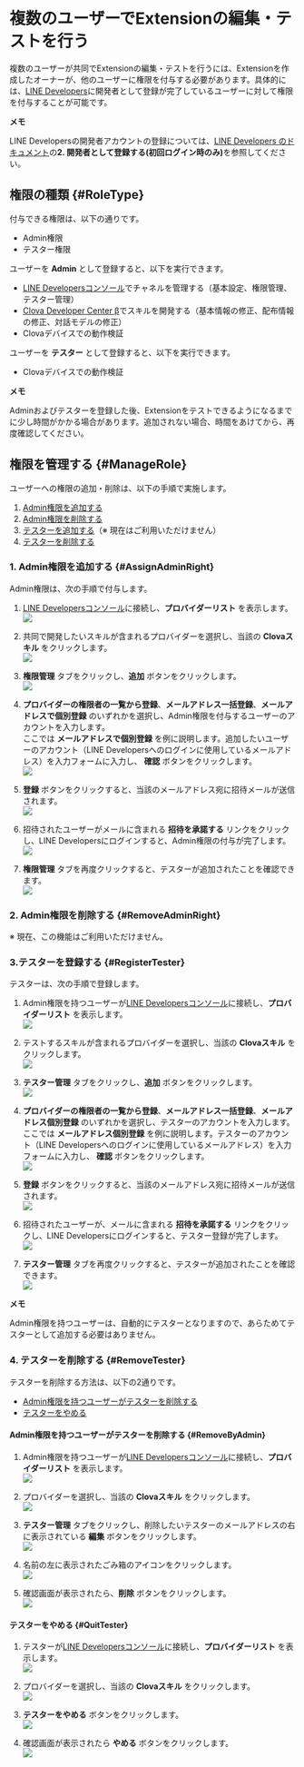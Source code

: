 # 複数のユーザーでExtensionの編集・テストを行う

複数のユーザーが共同でExtensionの編集・テストを行うには、Extensionを作成したオーナーが、他のユーザーに権限を付与する必要があります。具体的には、[LINE Developers](https://developers.line.me/)に開発者として登録が完了しているユーザーに対して権限を付与することが可能です。

<div class="note">
  <p><strong>メモ</strong></p>
  <p>LINE Developersの開発者アカウントの登録については、<a href="https://developers.line.me/ja/docs/line-login/getting-started/">LINE Developers のドキュメント</a>の<strong>2. 開発者として登録する(初回ログイン時のみ)</strong>を参照してください。</p>
</div>

## 権限の種類 {#RoleType}

付与できる権限は、以下の通りです。
* Admin権限
* テスター権限

ユーザーを **Admin** として登録すると、以下を実行できます。
* [LINE Developersコンソール](https://developers.line.me/console/)でチャネルを管理する（基本設定、権限管理、テスター管理）
* [Clova Developer Center β](https://clova-developers.line.me/)でスキルを開発する（基本情報の修正、配布情報の修正、対話モデルの修正）
* Clovaデバイスでの動作検証

ユーザーを **テスター** として登録すると、以下を実行できます。
* Clovaデバイスでの動作検証

<div class="note">
  <p><strong>メモ</strong></p>
  <p>Adminおよびテスターを登録した後、Extensionをテストできるようになるまでに少し時間がかかる場合があります。追加されない場合、時間をあけてから、再度確認してください。</p>
</div>

## 権限を管理する {#ManageRole}

ユーザーへの権限の追加・削除は、以下の手順で実施します。

1. [Admin権限を追加する](#AssignAdminRight)
3. [Admin権限を削除する](#RemoveAdminRight)
2. [テスターを追加する](#RegisterTester)（※ 現在はご利用いただけません）
4. [テスターを削除する](#RemoveTester)

### 1. Admin権限を追加する {#AssignAdminRight}

Admin権限は、次の手順で付与します。

1. [LINE Developersコンソール](https://developers.line.me/console/)に接続し、**プロバイダーリスト** を表示します。  
![](/CEK/Resources/Images/CEK_Test_LineDev_Provider_List.png)

2. 共同で開発したいスキルが含まれるプロバイダーを選択し、当該の **Clovaスキル** をクリックします。  
![](/CEK/Resources/Images/CEK_Test_LineDev_Channel_List.png)

3. **権限管理** タブをクリックし、**追加** ボタンをクリックします。  
![](/CEK/Resources/Images/CEK_Admin_LineDev_Privilege_Tab.png)

4. **プロバイダーの権限者の一覧から登録**、**メールアドレス一括登録**、**メールアドレスで個別登録** のいずれかを選択し、Admin権限を付与するユーザーのアカウントを入力します。  
  ここでは **メールアドレスで個別登録** を例に説明します。追加したいユーザーのアカウント（LINE Developersへのログインに使用しているメールアドレス）を入力フォームに入力し、 **確認** ボタンをクリックします。  
![](/CEK/Resources/Images/CEK_Admin_LineDev_Add_Address.png)

5. **登録** ボタンをクリックすると、当該のメールアドレス宛に招待メールが送信されます。  
![](/CEK/Resources/Images/CEK_Admin_LineDev_Add_Confirm.png)

6. 招待されたユーザーがメールに含まれる **招待を承諾する** リンクをクリックし、LINE Developersにログインすると、Admin権限の付与が完了します。  
![](/CEK/Resources/Images/CEK_Admin_Invitation_Email.png)

7. **権限管理** タブを再度クリックすると、テスターが追加されたことを確認できます。  
![](/CEK/Resources/Images/CEK_Admin_LineDev_Admin_List.png)


### 2. Admin権限を削除する {#RemoveAdminRight}

※ 現在、この機能はご利用いただけません。



### 3.テスターを登録する {#RegisterTester}

テスターは、次の手順で登録します。

1. Admin権限を持つユーザーが[LINE Developersコンソール](https://developers.line.me/console/)に接続し、**プロバイダーリスト** を表示します。  
![](/CEK/Resources/Images/CEK_Test_LineDev_Provider_List.png)

2. テストするスキルが含まれるプロバイダーを選択し、当該の **Clovaスキル** をクリックします。  
![](/CEK/Resources/Images/CEK_Test_LineDev_Channel_List.png)

4. **テスター管理** タブをクリックし、**追加** ボタンをクリックします。  
![](/CEK/Resources/Images/CEK_Test_LineDev_Tester_Tab.png)

5. **プロバイダーの権限者の一覧から登録**、**メールアドレス一括登録**、**メールアドレス個別登録** のいずれかを選択し、テスターのアカウントを入力します。  
  ここでは **メールアドレス個別登録** を例に説明します。テスターのアカウント（LINE Developersへのログインに使用しているメールアドレス）を入力フォームに入力し、 **確認** ボタンをクリックします。  
![](/CEK/Resources/Images/CEK_Test_LineDev_Tester_Add_Address.png)

6. **登録** ボタンをクリックすると、当該のメールアドレス宛に招待メールが送信されます。  
![](/CEK/Resources/Images/CEK_Test_LineDev_Tester_Add_Confirm.png)

7. 招待されたユーザーが、メールに含まれる **招待を承諾する** リンクをクリックし、LINE Developersにログインすると、テスター登録が完了します。  
![](/CEK/Resources/Images/CEK_Test_Invitation_Email.png)

8. **テスター管理** タブを再度クリックすると、テスターが追加されたことを確認できます。  
![](/CEK/Resources/Images/CEK_Test_LineDev_Tester_List.png)

<div class="note">
  <p><strong>メモ</strong></p>
  <p>Admin権限を持つユーザーは、自動的にテスターとなりますので、あらためてテスターとして追加する必要はありません。</p>
</div>

### 4. テスターを削除する {#RemoveTester}

テスターを削除する方法は、以下の2通りです。

* [Admin権限を持つユーザーがテスターを削除する](#RemoveByAdmin)
* [テスターをやめる](#QuitTester)

#### Admin権限を持つユーザーがテスターを削除する  {#RemoveByAdmin}

1. Admin権限を持つユーザーが[LINE Developersコンソール](https://developers.line.me/console/)に接続し、**プロバイダーリスト** を表示します。  
![](/CEK/Resources/Images/CEK_Test_LineDev_Provider_List.png)

2. プロバイダーを選択し、当該の **Clovaスキル** をクリックします。  
![](/CEK/Resources/Images/CEK_Test_LineDev_Channel_List.png)

3. **テスター管理** タブをクリックし、削除したいテスターのメールアドレスの右に表示されている **編集** ボタンをクリックします。  
![](/CEK/Resources/Images/CEK_Remove_Tester_LineDev_Tester_Tab.png)

4. 名前の左に表示されたごみ箱のアイコンをクリックします。  
![](/CEK/Resources/Images/CEK_Remove_Tester_LineDev_Edit_Button.png)

5. 確認画面が表示されたら、**削除** ボタンをクリックします。  
![](/CEK/Resources/Images/CEK_Remove_Tester_LineDev_Confirm.png)


#### テスターをやめる {#QuitTester}

1. テスターが[LINE Developersコンソール](https://developers.line.me/console/)に接続し、**プロバイダーリスト** を表示します。  
![](/CEK/Resources/Images/CEK_Remove_Tester_LineDev_Provider_List.png)

2. プロバイダーを選択し、当該の **Clovaスキル** をクリックします。  
![](/CEK/Resources/Images/CEK_Remove_Tester_LineDev_Skill_List.png)

3.  **テスターをやめる** ボタンをクリックします。  
![](/CEK/Resources/Images/CEK_Remove_Tester_Quit_Tester.png)

4. 確認画面が表示されたら **やめる** ボタンをクリックします。  
![](/CEK/Resources/Images/CEK_Remove_Tester_Quit_Confirm.png)
